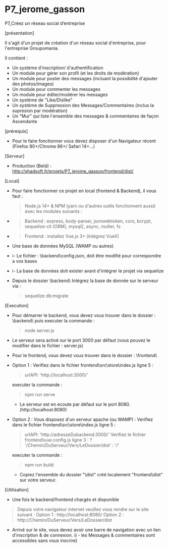 # P7_jerome_gasson
P7_Créez un réseau social d’entreprise

[présentation]

Il s'agit d'un projet de création d'un réseau social d'entreprise, pour l'entreprise Groupomania.

Il contient :
- Un système d'inscription/ d'authentification
- Un module pour gérer son profil (et les droits de modération)
- Un module pour poster des messages (incluant la possibilité d'ajouter des photos/images)
- Un module pour commenter les messages
- Un module pour éditer/modérer les messages
- Un système de "Like/Dislike"
- Un système de Suppression des Messages/Commentaires (inclus la supresion par modération)
- Un "Mur" qui liste l'ensemble des messages & commentaires de façon Ascendante

[prérequis]

- Pour le faire fonctionner vous devez disposer d'un Navigateur récent (Firefox 80+/Chrome 86+/ Safari 14+...)

[Serveur]
- Production (Betâ) : http://shadsoft.fr/projets/P7_jerome_gasson/frontend/dist/ 

[Local]
- Pour faire fonctionner ce projet en local (frontend & Backend), il vous faut :
    > Node.js 14+ & NPM (yarn ou d'autres outils fonctionnent aussi) avec les modules suivants : 
- > Backend : express, body-parser, jsonwebtoken, cors, bcrypt, sequelize-cli (ORM), mysql2, async, multer, fs
- > Frontend : installez Vue.js 3+ (intégrez VueX)
- Une base de données MySQL (WAMP ou autres)

- i- Le fichier : \backend\config.json, doit être modifié pour correspondre a vos bases
- i- La base de données doit exister avant d'intégrer le projet via sequelize

- Depuis le dossier \backend\ Intégrez la base de donnée sur le serveur via :
    > sequelize db:migrate

[Execution]
- Pour démarrer le backend, vous devez vous trouver dans le dossier : \backend\ puis executer la commande :
    > node server.js
- Le serveur sera activé sur le port 3000 par défaut (vous pouvez le modifier dans le fichier : server.js)

- Pour le frontend, vous devez vous trouver dans le dossier : \frontend\

- Option 1 : Verifiez dans le fichier frontend\src\store\index.js ligne 5 : 
    > urlAPI: 'http://localhost:3000/'

    executer la commande :
    > npm run serve
    - Le serveur est en ecoute par défaut sur le port 8080. (http://localhost:8080)

- Option 2 : Vous disposez d'un serveur apache (ou WAMP) :
    Verifiez dans le fichier frontend\src\store\index.js ligne 5 : 
    > urlAPI: 'http://adresseDubackend:3000/'
    Verifiez le fichier frontend\vue.config.js ligne 3 :
    > ? '/Chemin/DuServeur/Vers/LeDossier/dist' : '/'

    executer la commande :
    > npm run build
    - Copiez l'ensemble du dossier "\dist\" créé localement "frontend\dist" sur votre serveur.

[Utilisation]
- Une fois le backend/frontend chargés et disponible
> Depuis votre navigateur internet veuillez vous rendre sur le site suivant : 
    Option 1 : http://localhost:8080/
    Option 2 : http://Chemin/DuServeur/Vers/LeDossier/dist

- Arrivé sur le site, vous devez avoir une barre de navigation avec un lien d'inscription & de connexion.
(i - les Messages & commentaires sont accessibles sans vous inscrire)